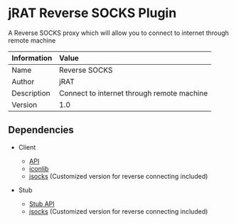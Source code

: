 # jRAT Reverse SOCKS Plugin

A Reverse SOCKS proxy which will allow you to connect to internet through remote machine

| Information	| Value
| ---           |:---
| Name			    | Reverse SOCKS
| Author     	  | jRAT
| Description   | Connect to internet through remote machine
| Version		    | 1.0

## Dependencies

- Client
	- [API](https://github.com/java-rat/jrat-api)
	- [iconlib](https://github.com/redpois0n/iconlib)
	- [jsocks](http://jsocks.sourceforge.net/) (Customized version for reverse connecting included)

- Stub
	- [Stub API](https://github.com/java-rat/jrat-stub-api)
	- [jsocks](http://jsocks.sourceforge.net/) (Customized version for reverse connecting included)